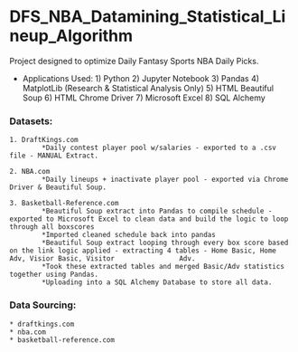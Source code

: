 # DFS_NBA_Datamining_Statistical_Lineup_Algorithm

Project designed to optimize Daily Fantasy Sports NBA Daily Picks.

* Applications Used: 
        1) Python
        2) Jupyter Notebook
        3) Pandas
        4) MatplotLib (Research & Statistical Analysis Only)
        5) HTML Beautiful Soup
        6) HTML Chrome Driver
        7) Microsoft Excel
        8) SQL Alchemy 

### Datasets:
    1. DraftKings.com 
            *Daily contest player pool w/salaries - exported to a .csv file - MANUAL Extract.
            
    2. NBA.com 
            *Daily lineups + inactivate player pool - exported via Chrome Driver & Beautiful Soup.
            
    3. Basketball-Reference.com
            *Beautiful Soup extract into Pandas to compile schedule - exported to Microsoft Excel to clean data and build the logic to loop through all boxscores
            *Imported cleaned schedule back into pandas
            *Beautiful Soup extract looping through every box score based on the link logic applied - extracting 4 tables - Home Basic, Home Adv, Visior Basic, Visitor                Adv.
            *Took these extracted tables and merged Basic/Adv statistics together using Pandas.
            *Uploading into a SQL Alchemy Database to store all data.

### Data Sourcing:
    * draftkings.com
    * nba.com
    * basketball-reference.com
